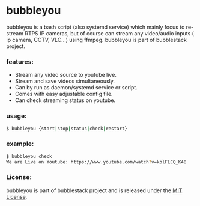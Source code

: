 # bubbleyou

bubbleyou is a bash script (also systemd service) which mainly focus to re-stream RTPS IP cameras, but of course can stream any video/audio inputs ( ip camera, CCTV, VLC...) using ffmpeg. bubbleyou is part of bubblestack project.

### features:
+ Stream any video source to youtube live.
+ Stream and save videos simultaneously.
+ Can by run as daemon/systemd service or script.
+ Comes with easy adjustable config file.
+ Can check streaming status on youtube.


### usage:
```bash
$ bubbleyou {start|stop|status|check|restart}
``` 

### example:
```bash
$ bubbleyou check
We are Live on Youtube: https://www.youtube.com/watch?v=kolFLCQ_K48
```

### License:
bubbleyou is part of bubblestack project and is released under the [MIT License](http://www.opensource.org/licenses/MIT).

